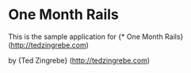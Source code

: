 # One Month Rails

This is the sample application for
{* One Month Rails} (http://tedzingrebe.com)

by {Ted Zingrebe} (http://tedzingrebe.com)